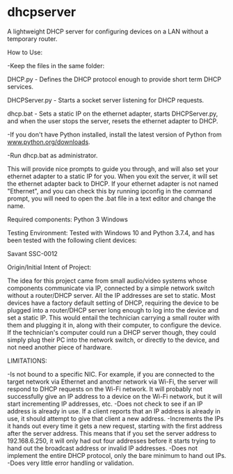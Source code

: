 # dhcpserver
A lightweight DHCP server for configuring devices on a LAN without a temporary router.


How to Use:

-Keep the files in the same folder:

  DHCP.py - Defines the DHCP protocol enough to provide short term DHCP services.
  
  DHCPServer.py - Starts a socket server listening for DHCP requests.
  
  dhcp.bat - Sets a static IP on the ethernet adapter, starts DHCPServer.py, and when the user stops the server, resets the ethernet adapter to DHCP.
  
-If you don't have Python installed, install the latest version of Python from www.python.org/downloads.

-Run dhcp.bat as administrator.

This will provide nice prompts to guide you through, and will also set your ethernet adapter to a static IP for you. When you exit the server, it will set the ethernet adapter back to DHCP. If your ethernet adapter is not named "Ethernet", and you can check this by running ipconfig in the command prompt, you will need to open the .bat file in a text editor and change the name.


Required components:
Python 3
Windows


Testing Environment:
Tested with Windows 10 and Python 3.7.4, and has been tested with the following client devices:

Savant SSC-0012 


Origin/Initial Intent of Project:

The idea for this project came from small audio/video systems whose components communicate via IP, connected by a simple network switch without a router/DHCP server. All the IP addresses are set to static. Most devices have a factory default setting of DHCP, requiring the device to be plugged into a router/DHCP server long enough to log into the device and set a static IP. This would entail the technician carrying a small router with them and plugging it in, along with their computer, to configure the device. If the technician's computer could run a DHCP server though, they could simply plug their PC into the network switch, or directly to the device, and not need another piece of hardware.


LIMITATIONS:

-Is not bound to a specific NIC. For example, if you are connected to the target network via Ethernet and another network via Wi-Fi, the server will respond to DHCP requests on the Wi-Fi network. It will probably not successfully give an IP address to a device on the Wi-Fi network, but it will start incrementing IP addresses, etc.
-Does not check to see if an IP address is already in use. If a client reports that an IP address is already in use, it should attempt to give that client a new address.
-Increments the IPs it hands out every time it gets a new request, starting with the first address after the server address. This means that if you set the server address to 192.168.6.250, it will only had out four addresses before it starts trying to hand out the broadcast address or invalid IP addresses.
-Does not implement the entire DHCP protocol, only the bare minimum to hand out IPs.
-Does very little error handling or validation.
